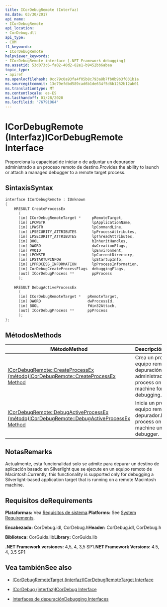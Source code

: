 ```yaml
---
title: ICorDebugRemote (Interfaz)
ms.date: 03/30/2017
api_name:
- ICorDebugRemote
api_location:
- CorDebug.dll
api_type:
- COM
f1_keywords:
- ICorDebugRemote
helpviewer_keywords:
- ICorDebugRemote interface [.NET Framework debugging]
ms.assetid: 53d073c6-fa02-40d2-82e1-b9452bb6abaa
topic_type:
- apiref
ms.openlocfilehash: 0cc79c0a93fa4f05b8c793a8b7fb0b9b3f031b1a
ms.sourcegitcommit: 13e79efdbd589cad6b1de634f5d6b1262b12ab01
ms.translationtype: MT
ms.contentlocale: es-ES
ms.lasthandoff: 01/28/2020
ms.locfileid: "76791964"
---
```

# <a name="icordebugremote-interface"></a><span data-ttu-id="afcc4-102">ICorDebugRemote (Interfaz)</span><span class="sxs-lookup"><span data-stu-id="afcc4-102">ICorDebugRemote Interface</span></span>
<span data-ttu-id="afcc4-103">Proporciona la capacidad de iniciar o de adjuntar un depurador administrado a un proceso remoto de destino.</span><span class="sxs-lookup"><span data-stu-id="afcc4-103">Provides the ability to launch or attach a managed debugger to a remote target process.</span></span>  
  
## <a name="syntax"></a><span data-ttu-id="afcc4-104">Sintaxis</span><span class="sxs-lookup"><span data-stu-id="afcc4-104">Syntax</span></span>  
  
```cpp  
interface ICorDebugRemote : IUnknown  
{  
    HRESULT CreateProcessEx  
      (  
      [in] ICorDebugRemoteTarget *     pRemoteTarget,  
      [in] LPCWSTR                     lpApplicationName,  
      [in] LPWSTR                      lpCommandLine,  
      [in] LPSECURITY_ATTRIBUTES       lpProcessAttributes,  
      [in] LPSECURITY_ATTRIBUTES       lpThreadAttributes,  
      [in] BOOL                        bInheritHandles,  
      [in] DWORD                       dwCreationFlags,  
      [in] PVOID                       lpEnvironment,  
      [in] LPCWSTR                     lpCurrentDirectory,  
      [in] LPSTARTUPINFOW              lpStartupInfo,  
      [in] LPPROCESS_INFORMATION       lpProcessInformation,  
      [in] CorDebugCreateProcessFlags  debuggingFlags,  
      [out] ICorDebugProcess **        ppProcess  
      );  
  
    HRESULT DebugActiveProcessEx  
      (  
      [in] ICorDebugRemoteTarget *   pRemoteTarget,  
      [in] DWORD                     dwProcessId,  
      [in] BOOL                      fWin32Attach,  
      [out] ICorDebugProcess **      ppProcess  
      );  
};  
```  
  
## <a name="methods"></a><span data-ttu-id="afcc4-105">Métodos</span><span class="sxs-lookup"><span data-stu-id="afcc4-105">Methods</span></span>  
  
|<span data-ttu-id="afcc4-106">Método</span><span class="sxs-lookup"><span data-stu-id="afcc4-106">Method</span></span>|<span data-ttu-id="afcc4-107">Descripción</span><span class="sxs-lookup"><span data-stu-id="afcc4-107">Description</span></span>|  
|------------|-----------------|  
|[<span data-ttu-id="afcc4-108">ICorDebugRemote::CreateProcessEx (método)</span><span class="sxs-lookup"><span data-stu-id="afcc4-108">ICorDebugRemote::CreateProcessEx Method</span></span>](icordebugremote-createprocessex-method.md)|<span data-ttu-id="afcc4-109">Crea un proceso en un equipo remoto para la depuración administrada.</span><span class="sxs-lookup"><span data-stu-id="afcc4-109">Creates a process on a remote machine for managed debugging.</span></span>|  
|[<span data-ttu-id="afcc4-110">ICorDebugRemote::DebugActiveProcessEx (método)</span><span class="sxs-lookup"><span data-stu-id="afcc4-110">ICorDebugRemote::DebugActiveProcessEx Method</span></span>](icordebugremote-debugactiveprocessex-method.md)|<span data-ttu-id="afcc4-111">Inicia un proceso en un equipo remoto en el depurador.</span><span class="sxs-lookup"><span data-stu-id="afcc4-111">Launches a process on a remote machine under the debugger.</span></span>|  
  
## <a name="remarks"></a><span data-ttu-id="afcc4-112">Notas</span><span class="sxs-lookup"><span data-stu-id="afcc4-112">Remarks</span></span>  
 <span data-ttu-id="afcc4-113">Actualmente, esta funcionalidad solo se admite para depurar un destino de aplicación basado en Silverlight que se ejecute en un equipo remoto de Macintosh.</span><span class="sxs-lookup"><span data-stu-id="afcc4-113">Currently, this functionality is supported only for debugging a Silverlight-based application target that is running on a remote Macintosh machine.</span></span>  
  
## <a name="requirements"></a><span data-ttu-id="afcc4-114">Requisitos de</span><span class="sxs-lookup"><span data-stu-id="afcc4-114">Requirements</span></span>  
 <span data-ttu-id="afcc4-115">**Plataformas:** Vea [Requisitos de sistema](../../../../docs/framework/get-started/system-requirements.md).</span><span class="sxs-lookup"><span data-stu-id="afcc4-115">**Platforms:** See [System Requirements](../../../../docs/framework/get-started/system-requirements.md).</span></span>  
  
 <span data-ttu-id="afcc4-116">**Encabezado:** CorDebug.idl, CorDebug.h</span><span class="sxs-lookup"><span data-stu-id="afcc4-116">**Header:** CorDebug.idl, CorDebug.h</span></span>  
  
 <span data-ttu-id="afcc4-117">**Biblioteca:** CorGuids.lib</span><span class="sxs-lookup"><span data-stu-id="afcc4-117">**Library:** CorGuids.lib</span></span>  
  
 <span data-ttu-id="afcc4-118">**.NET Framework versiones:** 4,5, 4, 3,5 SP1</span><span class="sxs-lookup"><span data-stu-id="afcc4-118">**.NET Framework Versions:** 4.5, 4, 3.5 SP1</span></span>  
  
## <a name="see-also"></a><span data-ttu-id="afcc4-119">Vea también</span><span class="sxs-lookup"><span data-stu-id="afcc4-119">See also</span></span>

- [<span data-ttu-id="afcc4-120">ICorDebugRemoteTarget (interfaz)</span><span class="sxs-lookup"><span data-stu-id="afcc4-120">ICorDebugRemoteTarget Interface</span></span>](icordebugremotetarget-interface.md)
- [<span data-ttu-id="afcc4-121">ICorDebug (interfaz)</span><span class="sxs-lookup"><span data-stu-id="afcc4-121">ICorDebug Interface</span></span>](icordebug-interface.md)

- [<span data-ttu-id="afcc4-122">Interfaces de depuración</span><span class="sxs-lookup"><span data-stu-id="afcc4-122">Debugging Interfaces</span></span>](debugging-interfaces.md)
